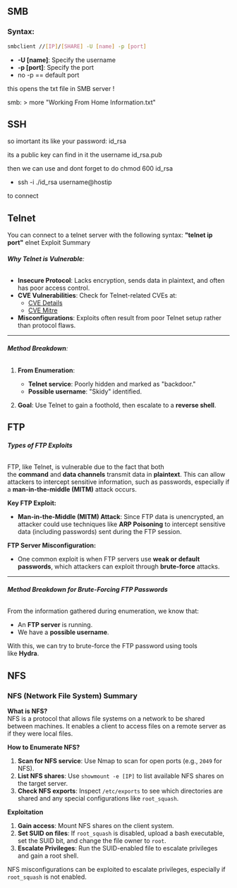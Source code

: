 
## SMB


### Syntax:

```bash
smbclient //[IP]/[SHARE] -U [name] -p [port]
```

- **-U [name]**: Specify the username
- **-p [port]**: Specify the port
- no -p == default port

this  opens the txt file in SMB server !

smb: \>  more "Working From Home Information.txt" 

## SSH
so imortant its like your password:
id_rsa 

its a public key can find in it the username
id_rsa.pub

then we can use and dont forget to do chmod 600 id_rsa

- ssh  -i ./id_rsa username@hostip

to connect

## Telnet

You can connect to a telnet server with the following syntax: **"telnet ip port"**
elnet Exploit Summary

###### **Why Telnet is Vulnerable**:

- **Insecure Protocol**: Lacks encryption, sends data in plaintext, and often has poor access control.
- **CVE Vulnerabilities**: Check for Telnet-related CVEs at:
    - [CVE Details](https://www.cvedetails.com/)
    - [CVE Mitre](https://cve.mitre.org/)
- **Misconfigurations**: Exploits often result from poor Telnet setup rather than protocol flaws.

---

###### **Method Breakdown**:

1. **From Enumeration**:
    
    - **Telnet service**: Poorly hidden and marked as "backdoor."
    - **Possible username**: "Skidy" identified.
2. **Goal**: Use Telnet to gain a foothold, then escalate to a **reverse shell**.



## FTP

###### **Types of FTP Exploits**

FTP, like Telnet, is vulnerable due to the fact that both the **command** and **data channels** transmit data in **plaintext**. This can allow attackers to intercept sensitive information, such as passwords, especially if a **man-in-the-middle (MITM)** attack occurs.

**Key FTP Exploit:**

- **Man-in-the-Middle (MITM) Attack**: Since FTP data is unencrypted, an attacker could use techniques like **ARP Poisoning** to intercept sensitive data (including passwords) sent during the FTP session.

**FTP Server Misconfiguration:**

- One common exploit is when FTP servers use **weak or default passwords**, which attackers can exploit through **brute-force** attacks.

---

###### **Method Breakdown for Brute-Forcing FTP Passwords**

From the information gathered during enumeration, we know that:

- An **FTP server** is running.
- We have a **possible username**.

With this, we can try to brute-force the FTP password using tools like **Hydra**.




## NFS 

### NFS (Network File System) Summary

**What is NFS?**  
NFS is a protocol that allows file systems on a network to be shared between machines. It enables a client to access files on a remote server as if they were local files.

**How to Enumerate NFS?**

1. **Scan for NFS service**: Use Nmap to scan for open ports (e.g., `2049` for NFS).
2. **List NFS shares**: Use `showmount -e [IP]` to list available NFS shares on the target server.
3. **Check NFS exports**: Inspect `/etc/exports` to see which directories are shared and any special configurations like `root_squash`.

**Exploitation**

1. **Gain access**: Mount NFS shares on the client system.
2. **Set SUID on files**: If `root_squash` is disabled, upload a bash executable, set the SUID bit, and change the file owner to `root`.
3. **Escalate Privileges**: Run the SUID-enabled file to escalate privileges and gain a root shell.

NFS misconfigurations can be exploited to escalate privileges, especially if `root_squash` is not enabled.

